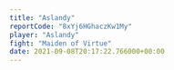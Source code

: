 ```yaml
---
title: "Aslandy"
reportCode: "8xYj6HGhaczKw1My"
player: "Aslandy"
fight: "Maiden of Virtue"
date: 2021-09-08T20:17:22.766000+00:00
---
```

